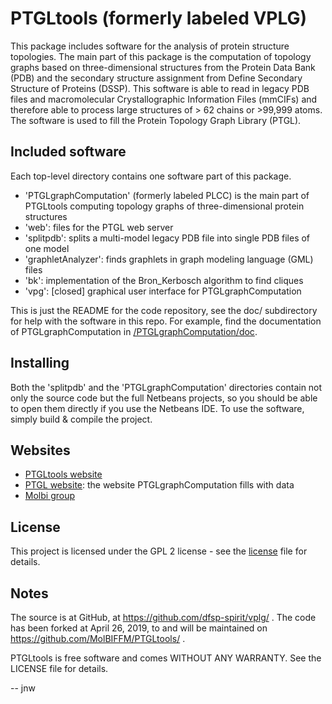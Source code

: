 # PTGLtools (formerly labeled VPLG)

This package includes software for the analysis of protein structure topologies.
The main part of this package is the computation of topology graphs based on three-dimensional structures from the Protein Data Bank (PDB) and the secondary structure assignment from Define Secondary Structure of Proteins (DSSP).
This software is able to read in legacy PDB files and macromolecular Crystallographic Information Files (mmCIFs) and therefore able to process large structures of > 62 chains or >99,999 atoms.
The software is used to fill the Protein Topology Graph Library (PTGL).

## Included software

Each top-level directory contains one software part of this package.

- 'PTGLgraphComputation' (formerly labeled PLCC) is the main part of PTGLtools computing topology graphs of three-dimensional protein structures
- 'web': files for the PTGL web server
- 'splitpdb': splits a multi-model legacy PDB file into single PDB files of one model
- 'graphletAnalyzer': finds graphlets in graph modeling language (GML) files
- 'bk': implementation of the Bron_Kerbosch algorithm to find cliques
- 'vpg': [closed] graphical user interface for PTGLgraphComputation

This is just the README for the code repository, see the doc/ subdirectory for help with the software in this repo.
For example, find the documentation of PTGLgraphComputation in [/PTGLgraphComputation/doc](https://github.com/MolBIFFM/PTGLtools/tree/main/PTGLgraphComputation/doc).

## Installing

Both the 'splitpdb' and the 'PTGLgraphComputation' directories contain not only the source code but the full Netbeans projects, so you should be able to open them directly if you use the Netbeans IDE.
To use the software, simply build & compile the project.

## Websites

- [PTGLtools website](http://www.bioinformatik.uni-frankfurt.de/tools/vplg/)
- [PTGL website](http://ptgl.uni-frankfurt.de/): the website PTGLgraphComputation fills with data
- [Molbi group](https://www.uni-frankfurt.de/57211826/People)

## License

This project is licensed under the GPL 2 license - see the [license](https://github.com/MolBIFFM/PTGLtools/blob/master/LICENSE) file for details.

## Notes

The source is at GitHub, at https://github.com/dfsp-spirit/vplg/ .
The code has been forked at April 26, 2019, to and will be maintained on https://github.com/MolBIFFM/PTGLtools/ .

PTGLtools is free software and comes WITHOUT ANY WARRANTY. See the LICENSE file for details.

--
jnw

